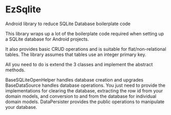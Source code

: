 # EzSqlite
Android library to reduce SQLite Database boilerplate code

This library wraps up a lot of the boilerplate code required when setting up a SQLite database for Android projects. 

It also provides basic CRUD operations and is suitable for flat/non-relational tables. The library assumes that tables use an integer primary key.


All you need to do is extend the 3 classes and implement the abstract methods.

BaseSQLiteOpenHelper handles database creation and upgrades
BaseDataSource handles database operations. You just need to provide the implementations for clearing the database, extracting the row id from your domain models, and conversion to and from the database for individual domain models.
DataPersister provides the public operations to manipulate your database.
